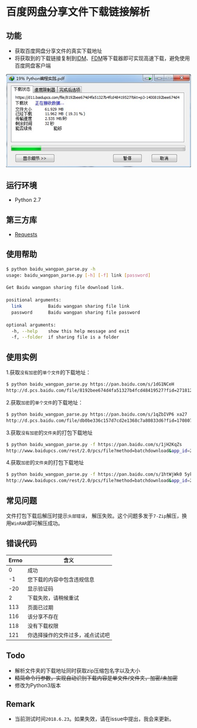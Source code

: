 # 百度网盘分享文件下载链接解析

## 功能

- 获取百度网盘分享文件的真实下载地址
- 将获取到的下载链接复制到[IDM](http://www.internetdownloadmanager.com/)、[FDM](https://www.freedownloadmanager.org/)等下载器即可实现高速下载，避免使用百度网盘客户端

![](./img/IDM_download.jpg "IDM下载")

## 运行环境

- Python 2.7

## 第三方库

- [Requests](http://docs.python-requests.org/en/master/)


## 使用帮助

```sh
$ python baidu_wangpan_parse.py -h
usage: baidu_wangpan_parse.py [-h] [-f] link [password]

Get Baidu wangpan sharing file download link.

positional arguments:
  link          Baidu wangpan sharing file link
  password      Baidu wangpan sharing file password

optional arguments:
  -h, --help    show this help message and exit
  -f, --folder  if sharing file is a folder
```

## 使用实例

1.获取`没有加密`的`单个文件`的下载地址：
```sh
$ python baidu_wangpan_parse.py https://pan.baidu.com/s/1dG1NCeH
http://d.pcs.baidu.com/file/8192bee674d4fa51327b4fcd48419527?fid=271812880-250528-1043814616287203&dstime=1529692196&rt=sh&sign=FDtAERV-DCb740ccc5511e5e8fedcff06b081203-X4Fh%2FqJm8VsmmFSfxrvr0Xi%2BWuo%3D&expires=8h&chkv=1&chkbd=0&chkpc=&dp-logid=556008995005344418&dp-callid=0&r=913049239
```

2.获取`加密`的`单个文件`的下载地址：
```sh
$ python baidu_wangpan_parse.py https://pan.baidu.com/s/1qZbIVP6 xa27
http://d.pcs.baidu.com/file/db0be336c157d7cd2e1368c7a80833d6?fid=1708072416-250528-674694471059199&dstime=1529692222&rt=sh&sign=FDtAERV-DCb740ccc5511e5e8fedcff06b081203-elkzjwahMSEUGaVYSsBWYDt9y9I%3D&expires=8h&chkv=1&chkbd=0&chkpc=&dp-logid=556015960669176024&dp-callid=0&r=457285671
```

3.获取`没有加密`的`文件夹`的打包下载地址
```sh
$ python baidu_wangpan_parse.py -f https://pan.baidu.com/s/1jH2KqZs
http://www.baidupcs.com/rest/2.0/pcs/file?method=batchdownload&app_id=250528&zipcontent=%7B%22fs_id%22%3A%5B%221042134294938382%22%5D%7D&sign=DCb740ccc5511e5e8fedcff06b081203:%2FJ5CLBRE0lBhZcmtBzONMei1sK0%3D&uid=540536034&time=1529778687&dp-logid=556033318032806103&dp-callid=0&from_uk=540536034
```

4.获取`加密`的`文件夹`的打包下载地址
```sh
$ python baidu_wangpan_parse.py -f https://pan.baidu.com/s/1htWjWk0 5ykw
http://www.baidupcs.com/rest/2.0/pcs/file?method=batchdownload&app_id=250528&zipcontent=%7B%22fs_id%22%3A%5B%22680498123896117%22%5D%7D&sign=DCb740ccc5511e5e8fedcff06b081203:78%2FEazq38BLF8yHif6MAwhSocTs%3D&uid=1708072416&time=1529778722&dp-logid=556042741799663073&dp-callid=0&from_uk=1708072416
```

## 常见问题

文件打包下载后解压时提示`头部错误`， 解压失败。这个问题多发于`7-Zip`解压，换用`WinRAR`即可解压成功。

## 错误代码

|Errno|含义|
|----|-----|
|0|成功|
|-1|您下载的内容中包含违规信息|
|-20|显示验证码|
|2|下载失败，请稍候重试|
|113|页面已过期|
|116|该分享不存在|
|118|没有下载权限|
|121|你选择操作的文件过多，减点试试吧|

## Todo

- 解析文件夹的下载地址同时获取zip压缩包名字以及大小
- ~~精简命令行参数，实现自动识别下载内容是单文件/文件夹，加密/未加密~~
- 修改为Python3版本

## Remark

- 当前测试时间`2018.6.23`。如果失效，请在issue中提出，我会来更新。
